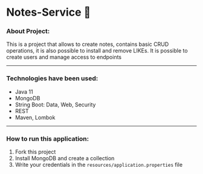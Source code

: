﻿# Notes-Service :memo: 
### About Project:
This is a project that allows to create notes, contains basic CRUD operations, it is also possible to install and remove LIKEs. It is possible to create users and manage access to endpoints
____
### Technologies have been used:
- Java 11
- MongoDB
- String Boot: Data, Web, Security
- REST
- Maven, Lombok
____
### How to run this application:
1. Fork this project
2. Install MongoDB and create a collection
3. Write your credentials in the `resources/application.properties` file
